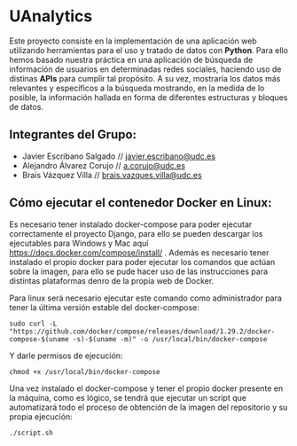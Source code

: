 # UAnalytics

Este proyecto consiste en la implementación de una aplicación web utilizando herramientas para el uso y tratado de datos con **Python**. Para ello hemos basado nuestra práctica en una aplicación de búsqueda de información de usuarios en determinadas redes sociales, haciendo uso de distinas **APIs** para cumplir tal propósito. A su vez, mostraría los datos más relevantes y específicos a la búsqueda mostrando, en la medida de lo posible, la información hallada en forma de diferentes estructuras y bloques de datos.

## Integrantes del Grupo:

- Javier Escribano Salgado // javier.escribano@udc.es
- Alejandro Álvarez Corujo // a.corujo@udc.es
- Brais Vázquez Villa // brais.vazques.villa@udc.es

## Cómo ejecutar el contenedor Docker en Linux:
Es necesario tener instalado docker-compose para poder ejecutar correctamente el proyecto Django, para ello se pueden descargar los ejecutables para Windows y Mac aquí https://docs.docker.com/compose/install/ . Además es necesario tener instalado el propio docker para poder ejecutar los comandos que actúan sobre la imagen, para ello se pude hacer uso de las instrucciones para distintas plataformas denro de la propia web de Docker.

Para linux será necesario ejecutar este comando como administrador para tener la última versión estable del docker-compose:

```console
sudo curl -L "https://github.com/docker/compose/releases/download/1.29.2/docker-compose-$(uname -s)-$(uname -m)" -o /usr/local/bin/docker-compose
```
Y darle permisos de ejecución:

```console
chmod +x /usr/local/bin/docker-compose
```

Una vez instalado el docker-compose y tener el propio docker presente en la máquina, como es lógico, se tendrá que ejecutar un script que automatizará todo el proceso de obtención de la imagen del repositorio y su propia ejecución:

````console
./script.sh
````

